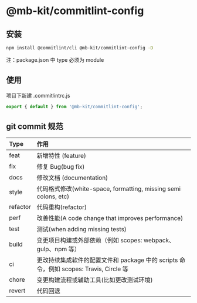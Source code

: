# @mb-kit/commitlint-config

## 安装

```bash
npm install @commitlint/cli @mb-kit/commitlint-config -D
```

注：package.json 中 type 必须为 module

## 使用

项目下新建 .commitlintrc.js

```js
export { default } from '@mb-kit/commitlint-config';
```

## git commit 规范

| Type     | 作用                                                                                   |
| :------- | :-------------------------------------------------------------------------------------- |
| feat     | 新增特性 (feature)                                                                     |
| fix      | 修复 Bug(bug fix)                                                                      |
| docs     | 修改文档 (documentation)                                                               |
| style    | 代码格式修改(white-space, formatting, missing semi colons, etc)                        |
| refactor | 代码重构(refactor)                                                                     |
| perf     | 改善性能(A code change that improves performance)                                      |
| test     | 测试(when adding missing tests)                                                        |
| build    | 变更项目构建或外部依赖（例如 scopes: webpack、gulp、npm 等）                           |
| ci       | 更改持续集成软件的配置文件和 package 中的 scripts 命令，例如 scopes: Travis, Circle 等 |
| chore    | 变更构建流程或辅助工具(比如更改测试环境)                                               |
| revert   | 代码回退                                                                               |
